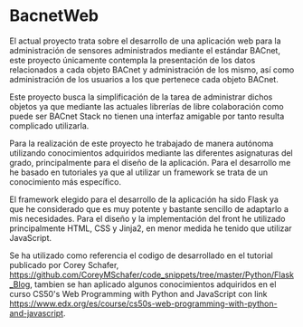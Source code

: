 # BacnetWeb
El actual proyecto trata sobre el desarrollo de una aplicación web para la administración de sensores administrados mediante el estándar BACnet, este proyecto únicamente contempla la presentación de los datos relacionados a cada objeto BACnet y administración de los mismo, así como administración de los usuarios a los que pertenece cada objeto BACnet. 

Este proyecto busca la simplificación de la tarea de administrar dichos objetos ya que mediante las actuales librerías de libre colaboración como puede ser BACnet Stack no tienen una interfaz amigable por tanto resulta complicado utilizarla. 

Para la realización de este proyecto he trabajado de manera autónoma utilizando conocimientos adquiridos mediante las diferentes asignaturas del grado, principalmente para el diseño de la aplicación. Para el desarrollo me he basado en tutoriales ya que al utilizar un framework se trata de un conocimiento más específico. 

El framework elegido para el desarrollo de la aplicación ha sido Flask ya que he considerado que es muy potente y bastante sencillo de adaptarlo a mis necesidades. Para el diseño y la implementación del front he utilizado principalmente HTML, CSS y Jinja2, en menor medida he tenido que utilizar JavaScript. 

Se ha utilizado como referencia el codigo de desarrollado en el tutorial publicado por Corey Schafer, https://github.com/CoreyMSchafer/code_snippets/tree/master/Python/Flask_Blog, tambien se han aplicado algunos conocimientos adquiridos en el curso CS50's Web Programming with Python and JavaScript con link https://www.edx.org/es/course/cs50s-web-programming-with-python-and-javascript.
